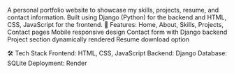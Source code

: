 A personal portfolio website to showcase my skills, projects, resume, and contact information. Built using Django (Python) for the backend and HTML, CSS, JavaScript for the frontend.
📌 Features:
    Home, About, Skills, Projects, Contact pages
    Mobile responsive design
    Contact form with Django backend
    Project section dynamically rendered
    Resume download option

🛠️ Tech Stack
    Frontend: HTML, CSS, JavaScript
    Backend: Django
    Database: SQLite 
    Deployment: Render
